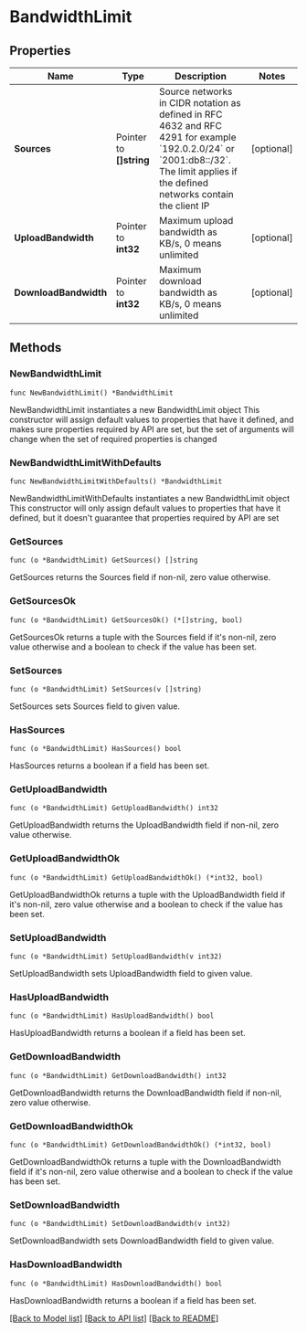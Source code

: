 # BandwidthLimit

## Properties

Name | Type | Description | Notes
------------ | ------------- | ------------- | -------------
**Sources** | Pointer to **[]string** | Source networks in CIDR notation as defined in RFC 4632 and RFC 4291 for example &#x60;192.0.2.0/24&#x60; or &#x60;2001:db8::/32&#x60;. The limit applies if the defined networks contain the client IP | [optional] 
**UploadBandwidth** | Pointer to **int32** | Maximum upload bandwidth as KB/s, 0 means unlimited | [optional] 
**DownloadBandwidth** | Pointer to **int32** | Maximum download bandwidth as KB/s, 0 means unlimited | [optional] 

## Methods

### NewBandwidthLimit

`func NewBandwidthLimit() *BandwidthLimit`

NewBandwidthLimit instantiates a new BandwidthLimit object
This constructor will assign default values to properties that have it defined,
and makes sure properties required by API are set, but the set of arguments
will change when the set of required properties is changed

### NewBandwidthLimitWithDefaults

`func NewBandwidthLimitWithDefaults() *BandwidthLimit`

NewBandwidthLimitWithDefaults instantiates a new BandwidthLimit object
This constructor will only assign default values to properties that have it defined,
but it doesn't guarantee that properties required by API are set

### GetSources

`func (o *BandwidthLimit) GetSources() []string`

GetSources returns the Sources field if non-nil, zero value otherwise.

### GetSourcesOk

`func (o *BandwidthLimit) GetSourcesOk() (*[]string, bool)`

GetSourcesOk returns a tuple with the Sources field if it's non-nil, zero value otherwise
and a boolean to check if the value has been set.

### SetSources

`func (o *BandwidthLimit) SetSources(v []string)`

SetSources sets Sources field to given value.

### HasSources

`func (o *BandwidthLimit) HasSources() bool`

HasSources returns a boolean if a field has been set.

### GetUploadBandwidth

`func (o *BandwidthLimit) GetUploadBandwidth() int32`

GetUploadBandwidth returns the UploadBandwidth field if non-nil, zero value otherwise.

### GetUploadBandwidthOk

`func (o *BandwidthLimit) GetUploadBandwidthOk() (*int32, bool)`

GetUploadBandwidthOk returns a tuple with the UploadBandwidth field if it's non-nil, zero value otherwise
and a boolean to check if the value has been set.

### SetUploadBandwidth

`func (o *BandwidthLimit) SetUploadBandwidth(v int32)`

SetUploadBandwidth sets UploadBandwidth field to given value.

### HasUploadBandwidth

`func (o *BandwidthLimit) HasUploadBandwidth() bool`

HasUploadBandwidth returns a boolean if a field has been set.

### GetDownloadBandwidth

`func (o *BandwidthLimit) GetDownloadBandwidth() int32`

GetDownloadBandwidth returns the DownloadBandwidth field if non-nil, zero value otherwise.

### GetDownloadBandwidthOk

`func (o *BandwidthLimit) GetDownloadBandwidthOk() (*int32, bool)`

GetDownloadBandwidthOk returns a tuple with the DownloadBandwidth field if it's non-nil, zero value otherwise
and a boolean to check if the value has been set.

### SetDownloadBandwidth

`func (o *BandwidthLimit) SetDownloadBandwidth(v int32)`

SetDownloadBandwidth sets DownloadBandwidth field to given value.

### HasDownloadBandwidth

`func (o *BandwidthLimit) HasDownloadBandwidth() bool`

HasDownloadBandwidth returns a boolean if a field has been set.


[[Back to Model list]](../README.md#documentation-for-models) [[Back to API list]](../README.md#documentation-for-api-endpoints) [[Back to README]](../README.md)



